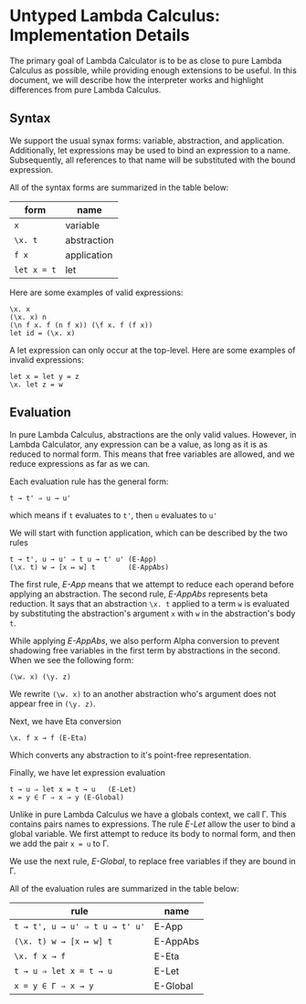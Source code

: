 # Untyped Lambda Calculus: Implementation Details

The primary goal of Lambda Calculator is to be as close to pure Lambda Calculus as
possible, while providing enough extensions to be useful. In this document, we will
describe how the interpreter works and highlight differences from pure Lambda Calculus.

## Syntax

We support the usual synax forms: variable, abstraction, and application. Additionally,
let expressions may be used to bind an expression to a name. Subsequently, all references
to that name will be substituted with the bound expression.

All of the syntax forms are summarized in the table below:

|form       |name       |
|-----------|-----------|
|`x`        |variable   |
|`\x. t`    |abstraction|
|`f x`      |application|
|`let x = t`|let        |

Here are some examples of valid expressions:

    \x. x
    (\x. x) n
    (\n f x. f (n f x)) (\f x. f (f x))
    let id = (\x. x)
    
A let expression can only occur at the top-level. Here are some examples of invalid
expressions:

    let x = let y = z
    \x. let z = w

## Evaluation

In pure Lambda Calculus, abstractions are the only valid values. However, in Lambda
Calculator, any expression can be a value, as long as it is as reduced to normal
form. This means that free variables are allowed, and we reduce expressions as far as
we can.

Each evaluation rule has the general form:

    t → t' ⇒ u → u'
    
which means if `t` evaluates to `t'`, then `u` evaluates to `u'`

We will start with function application, which can be described by the two rules

    t → t', u → u' ⇒ t u → t' u' (E-App)
    (\x. t) w → [x ↦ w] t        (E-AppAbs)
    
The first rule, _E-App_ means that we attempt to reduce each operand before applying an
abstraction. The second rule, _E-AppAbs_ represents beta reduction. It says that an
abstraction `\x. t` applied to a term `w` is evaluated by substituting the abstraction's
argument `x` with `w` in the abstraction's body `t`.

While applying _E-AppAbs_, we also perform Alpha conversion to prevent shadowing free
variables in the first term by abstractions in the second. When we see the following form:

    (\w. x) (\y. z)

We rewrite `(\w. x)` to an another abstraction who's argument does not appear free in
`(\y. z)`.

Next, we have Eta conversion

    \x. f x → f (E-Eta)
    
Which converts any abstraction to it's point-free representation.

Finally, we have let expression evaluation

    t → u ⇒ let x = t → u   (E-Let)
    x = y ∈ Γ ⇒ x → y (E-Global)
    
Unlike in pure Lambda Calculus we have a globals context, we call &Gamma;. This contains
pairs names to expressions. The rule _E-Let_ allow the user to bind a global variable. We
first attempt to reduce its body to normal form, and then we add the pair `x = u` to
&Gamma;.

We use the next rule, _E-Global_, to replace free variables if they are bound in &Gamma;.

All of the evaluation rules are summarized in the table below:

|rule                          |name       |
|------------------------------|-----------|
|`t → t', u → u' ⇒ t u → t' u'`|E-App    |
|`(\x. t) w → [x ↦ w] t`       |E-AppAbs |
|`\x. f x → f`                 |E-Eta    |
|`t → u ⇒ let x = t → u`       |E-Let    |
|`x = y ∈ Γ ⇒ x → y`           |E-Global |
